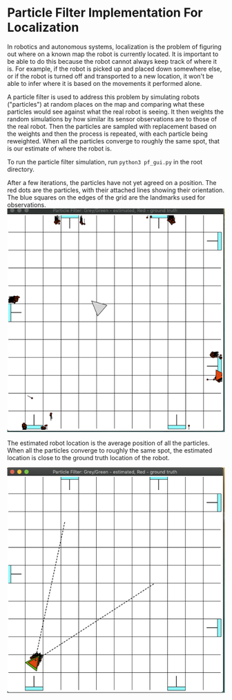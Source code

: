 # Particle Filter Implementation For Localization

In robotics and autonomous systems, localization is the problem of figuring out where on a known map the robot is currently located. It is important to be able to do this because the robot cannot always keep track of where it is. For example, if the robot is picked up and placed down somewhere else, or if the robot is turned off and transported to a new location, it won't be able to infer where it is based on the movements it performed alone.

A particle filter is used to address this problem by simulating robots ("particles") at random places on the map and comparing what these particles would see against what the real robot is seeing. It then weights the random simulations by how similar its sensor observations are to those of the real robot. Then the particles are sampled with replacement based on the weights and then the process is repeated, with each particle being reweighted. When all the particles converge to roughly the same spot, that is our estimate of where the robot is.


To run the particle filter simulation,  run ```python3 pf_gui.py``` in the root directory.

After a few iterations, the particles have not yet agreed on a position. The red dots are the particles, with their attached lines showing their orientation. The blue squares on the edges of the grid are the landmarks used for observations. 
![alt text](https://github.com/zhangj150/particle-filter-localization/blob/master/unconverged.png "unconverged")

The estimated robot location is the average position of all the particles. When all the particles converge to roughly the same spot, the estimated location is close to the ground truth location of the robot.

![alt text](https://github.com/zhangj150/particle-filter-localization/blob/master/converged.png "converged")
